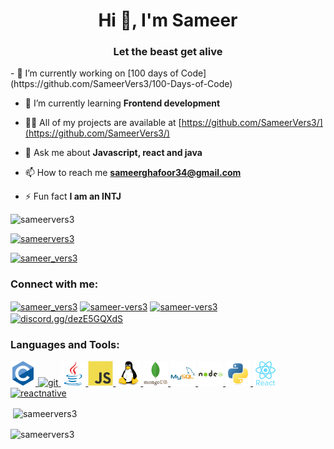<h1 align="center">Hi 👋, I'm Sameer</h1>
<h3 align="center">Let the beast get alive</h3>
- 🔭 I’m currently working on [100 days of Code](https://github.com/SameerVers3/100-Days-of-Code)

- 🌱 I’m currently learning **Frontend development**

- 👨‍💻 All of my projects are available at [https://github.com/SameerVers3/](https://github.com/SameerVers3/)

- 💬 Ask me about **Javascript, react and java**

- 📫 How to reach me **sameerghafoor34@gmail.com**

- ⚡ Fun fact **I am an INTJ**

<p align="left"> <img src="https://komarev.com/ghpvc/?username=sameervers3&label=Profile%20views&color=0e75b6&style=flat" alt="sameervers3" /> </p>

<p align="left"> <a href="https://github.com/ryo-ma/github-profile-trophy"><img src="https://github-profile-trophy.vercel.app/?username=sameervers3" alt="sameervers3" /></a> </p>

<p align="left"> <a href="https://twitter.com/sameer_vers3" target="blank"><img src="https://img.shields.io/twitter/follow/sameer_vers3?logo=twitter&style=for-the-badge" alt="sameer_vers3" /></a> </p>


<h3 align="left">Connect with me:</h3>
<p align="left">
<a href="https://twitter.com/sameer_vers3" target="blank"><img align="center" src="https://raw.githubusercontent.com/rahuldkjain/github-profile-readme-generator/master/src/images/icons/Social/twitter.svg" alt="sameer_vers3" height="30" width="40" /></a>
<a href="https://linkedin.com/in/sameer-vers3" target="blank"><img align="center" src="https://raw.githubusercontent.com/rahuldkjain/github-profile-readme-generator/master/src/images/icons/Social/linked-in-alt.svg" alt="sameer-vers3" height="30" width="40" /></a>
<a href="https://www.leetcode.com/sameer-vers3" target="blank"><img align="center" src="https://raw.githubusercontent.com/rahuldkjain/github-profile-readme-generator/master/src/images/icons/Social/leet-code.svg" alt="sameer-vers3" height="30" width="40" /></a>
<a href="https://discord.gg/discord.gg/dezE5GQXdS" target="blank"><img align="center" src="https://raw.githubusercontent.com/rahuldkjain/github-profile-readme-generator/master/src/images/icons/Social/discord.svg" alt="discord.gg/dezE5GQXdS" height="30" width="40" /></a>
</p>

<h3 align="left">Languages and Tools:</h3>
<p align="left"> <a href="https://www.cprogramming.com/" target="_blank" rel="noreferrer"> <img src="https://raw.githubusercontent.com/devicons/devicon/master/icons/c/c-original.svg" alt="c" width="40" height="40"/> </a> <a href="https://git-scm.com/" target="_blank" rel="noreferrer"> <img src="https://www.vectorlogo.zone/logos/git-scm/git-scm-icon.svg" alt="git" width="40" height="40"/> </a> <a href="https://www.java.com" target="_blank" rel="noreferrer"> <img src="https://raw.githubusercontent.com/devicons/devicon/master/icons/java/java-original.svg" alt="java" width="40" height="40"/> </a> <a href="https://developer.mozilla.org/en-US/docs/Web/JavaScript" target="_blank" rel="noreferrer"> <img src="https://raw.githubusercontent.com/devicons/devicon/master/icons/javascript/javascript-original.svg" alt="javascript" width="40" height="40"/> </a> <a href="https://www.linux.org/" target="_blank" rel="noreferrer"> <img src="https://raw.githubusercontent.com/devicons/devicon/master/icons/linux/linux-original.svg" alt="linux" width="40" height="40"/> </a> <a href="https://www.mongodb.com/" target="_blank" rel="noreferrer"> <img src="https://raw.githubusercontent.com/devicons/devicon/master/icons/mongodb/mongodb-original-wordmark.svg" alt="mongodb" width="40" height="40"/> </a> <a href="https://www.mysql.com/" target="_blank" rel="noreferrer"> <img src="https://raw.githubusercontent.com/devicons/devicon/master/icons/mysql/mysql-original-wordmark.svg" alt="mysql" width="40" height="40"/> </a> <a href="https://nodejs.org" target="_blank" rel="noreferrer"> <img src="https://raw.githubusercontent.com/devicons/devicon/master/icons/nodejs/nodejs-original-wordmark.svg" alt="nodejs" width="40" height="40"/> </a> <a href="https://www.python.org" target="_blank" rel="noreferrer"> <img src="https://raw.githubusercontent.com/devicons/devicon/master/icons/python/python-original.svg" alt="python" width="40" height="40"/> </a> <a href="https://reactjs.org/" target="_blank" rel="noreferrer"> <img src="https://raw.githubusercontent.com/devicons/devicon/master/icons/react/react-original-wordmark.svg" alt="react" width="40" height="40"/> </a> <a href="https://reactnative.dev/" target="_blank" rel="noreferrer"> <img src="https://reactnative.dev/img/header_logo.svg" alt="reactnative" width="40" height="40"/> </a> </p>

<p>&nbsp;<img align="center" src="https://github-readme-stats.vercel.app/api?username=sameervers3&show_icons=true&locale=en" alt="sameervers3" /></p>

<p><img align="center" src="https://github-readme-streak-stats.herokuapp.com/?user=sameervers3&" alt="sameervers3" /></p>
